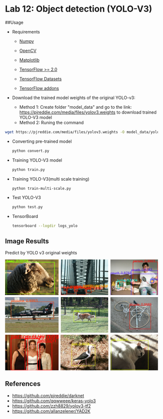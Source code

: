 # Lab 12: Object detection (YOLO-V3)

##Usage
- Requirements
    - [Numpy](http://www.numpy.org/)
    
    - [OpenCV](https://opencv.org/)
    
    - [Matplotlib](https://matplotlib.org/)
    
    - [TensorFlow >= 2.0](https://www.tensorflow.org/versions/r2.0/api_docs/python/tf)
    
    - [TensorFlow Datasets](https://www.tensorflow.org/datasets/)
    
    - [TensorFlow addons](https://github.com/tensorflow/addons)
    
-  Download the trained model weights of the original YOLO-v3:
    - Method 1: Create folder "model_data" and go to the link: https://pjreddie.com/media/files/yolov3.weights to download trained YOLO-V3 model
    - Method 2: Runing the command
```bash
wget https://pjreddie.com/media/files/yolov3.weights -O model_data/yolov3.weights
```

- Converting pre-trained model
    ```bash
    python convert.py
    ```

- Training YOLO-V3 model
    ```bash
    python train.py
    ```

- Training YOLO-V3(multi scale training)
    ```bash
    python train-multi-scale.py
    ```

- Test YOLO-V3
    ```bash
    python test.py
    ```

- TensorBoard
    ```bash
    tensorboard --logdir logs_yolo
    ```

## Image Results

Predict by YOLO v3 original weights

![100 Iteratives](https://raw.githubusercontent.com/KUASWoodyLIN/TF2-Yolo3/master/output_images/output_results.png)
## References

- https://github.com/pjreddie/darknet
- https://github.com/qqwweee/keras-yolo3
- https://github.com/zzh8829/yolov3-tf2
- https://github.com/allanzelener/YAD2K

